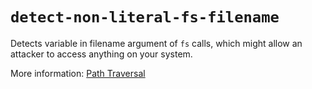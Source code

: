 # `detect-non-literal-fs-filename`

Detects variable in filename argument of `fs` calls, which might allow an attacker to access anything on your system.

More information: [Path Traversal](https://www.owasp.org/index.php/Path_Traversal)
